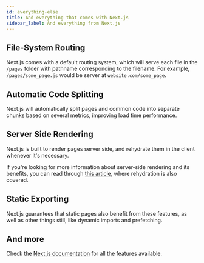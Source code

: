 ```yaml
---
id: everything-else
title: And everything that comes with Next.js
sidebar_label: And everything from Next.js
---
```


## File-System Routing

Next.js comes with a default routing system, which will serve each file in the `/pages` folder with pathname corresponding to the filename. For example, `/pages/some_page.js` would be server at `website.com/some_page`.

## Automatic Code Splitting

Next.js will automatically split pages and common code into separate chunks based on several metrics, improving load time performance.

## Server Side Rendering

Next.js is built to render pages server side, and rehydrate them in the client whenever it's necessary.

If you're looking for more information about server-side rendering and its benefits, you can read through [this article](https://developers.google.com/web/updates/2019/02/rendering-on-the-web), where rehydration is also covered.

## Static Exporting

Next.js guarantees that static pages also benefit from these features, as well as other things still, like dynamic imports and prefetching.

## And more

Check the [Next.js documentation](https://nextjs.org/#more) for all the features available.
